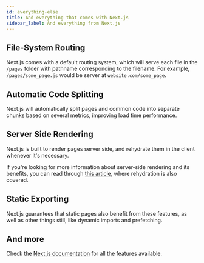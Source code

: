 ```yaml
---
id: everything-else
title: And everything that comes with Next.js
sidebar_label: And everything from Next.js
---
```


## File-System Routing

Next.js comes with a default routing system, which will serve each file in the `/pages` folder with pathname corresponding to the filename. For example, `/pages/some_page.js` would be server at `website.com/some_page`.

## Automatic Code Splitting

Next.js will automatically split pages and common code into separate chunks based on several metrics, improving load time performance.

## Server Side Rendering

Next.js is built to render pages server side, and rehydrate them in the client whenever it's necessary.

If you're looking for more information about server-side rendering and its benefits, you can read through [this article](https://developers.google.com/web/updates/2019/02/rendering-on-the-web), where rehydration is also covered.

## Static Exporting

Next.js guarantees that static pages also benefit from these features, as well as other things still, like dynamic imports and prefetching.

## And more

Check the [Next.js documentation](https://nextjs.org/#more) for all the features available.
